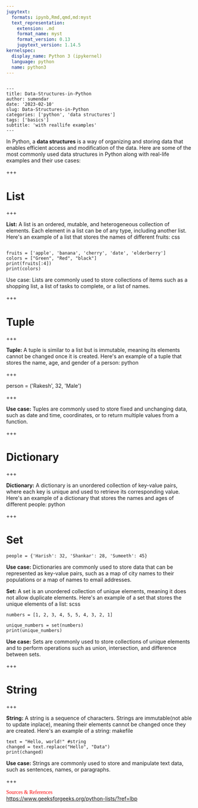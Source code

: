 ```yaml
---
jupytext:
  formats: ipynb,Rmd,qmd,md:myst
  text_representation:
    extension: .md
    format_name: myst
    format_version: 0.13
    jupytext_version: 1.14.5
kernelspec:
  display_name: Python 3 (ipykernel)
  language: python
  name: python3
---
```


```{raw-cell}

---
title: Data-Structures-in-Python
author: sumendar
date: '2023-02-10'
slug: Data-Structures-in-Python
categories: ['python', 'data structures']
tags: ['basics']
subtitle: 'with reallife examples'
---
```

In Python, a **data structures** is a way of organizing and storing data that enables efficient access and modification of the data. Here are some of the most commonly used data structures in Python along with real-life examples and their use cases:

+++

# List

+++

**List:** 
A list is an ordered, mutable, and heterogeneous collection of elements. Each element in a list can be of any type, including another list. Here's an example of a list that stores the names of different fruits:
css

```{code-cell} ipython3

fruits = ['apple', 'banana', 'cherry', 'date', 'elderberry']
colors = ["Green", "Red", "black"]
print(fruits[:4])
print(colors)
```

Use case: Lists are commonly used to store collections of items such as a shopping list, a list of tasks to complete, or a list of names.

+++

# Tuple

+++

**Tuple:** A tuple is similar to a list but is immutable, meaning its elements cannot be changed once it is created. Here's an example of a tuple that stores the name, age, and gender of a person:
python

+++

person = ('Rakesh', 32, 'Male')

+++

**Use case:** Tuples are commonly used to store fixed and unchanging data, such as date and time, coordinates, or to return multiple values from a function.

+++

# Dictionary

+++

**Dictionary:** A dictionary is an unordered collection of key-value pairs, where each key is unique and used to retrieve its corresponding value. Here's an example of a dictionary that stores the names and ages of different people:
python

+++

# Set

```{code-cell} ipython3
people = {'Harish': 32, 'Shankar': 28, 'Sumeeth': 45}
```

**Use case:** Dictionaries are commonly used to store data that can be represented as key-value pairs, such as a map of city names to their populations or a map of names to email addresses.

**Set:** A set is an unordered collection of unique elements, meaning it does not allow duplicate elements. Here's an example of a set that stores the unique elements of a list:
scss

```{code-cell} ipython3
numbers = [1, 2, 3, 4, 5, 5, 4, 3, 2, 1]
```

```{code-cell} ipython3
unique_numbers = set(numbers)
print(unique_numbers)
```

**Use case:** Sets are commonly used to store collections of unique elements and to perform operations such as union, intersection, and difference between sets.

+++

# String

+++

**String:** A string is a sequence of characters. Strings are immutable(not able to update inplace), meaning their elements cannot be changed once they are created. Here's an example of a string:
makefile

```{code-cell} ipython3
text = "Hello, world!" #string
changed = text.replace("Hello", "Data")
print(changed)
```

**Use case:** Strings are commonly used to store and manipulate text data, such as sentences, names, or paragraphs.

+++

<span style="color:red; font-family:Comic Sans MS">Sources & References</span>  
<a href="https://www.geeksforgeeks.org/python-lists/?ref=lbp" target="_blank">https://www.geeksforgeeks.org/python-lists/?ref=lbp</a>
